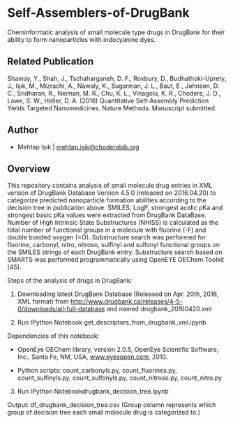Self-Assemblers-of-DrugBank
==============

Cheminformatic analysis of small molecule type drugs in DrugBank for their ability to form nanoparticles with indocyanine dyes. 

Related Publication
-------
Shamay, Y., Shah, J., Tschaharganeh, D. F., Roxbury, D., Budhathoki-Uprety, J., Işık, M., Mizrachi, A., Nawaly, K., Sugarman, J. L., Baut, E., Johnson, D. C., Sridharan, R., Neiman, M. R., Chu, K. L., Vinagolu, K. R., Chodera, J. D., Lowe, S. W., Heller, D. A. (2016) Quantitative Self-Assembly Prediction Yields Targeted Nanomedicines. Nature Methods. Manuscript submitted.

Author
-------
* Mehtap Işık | mehtap.isik@choderalab.org

Overview
-------
This repository contains analysis of small molecule drug entries in XML version of DrugBank Database Version 4.5.0 (released on 2016.04.20) to categorize predicted nanoparticle formation abilities according to the decision tree in publication above. SMILES, LogP, strongest acidic pKa and strongest basic pKa values were extracted from DrugBank DataBase. Number of High Intrinsic State Substructures (NHISS) is calculated as the total number of functional groups in a molecule with fluorine (-F) and double bonded oxygen (=O). Substructure search was performed for fluorine, carbonyl, nitro, nitroso, sulfinyl and sulfonyl functional groups on the SMILES strings of each DrugBank entry. Substructure search based on SMARTS was performed programmatically using OpenEYE OEChem Toolkit [45]. 

Steps of the analysis of drugs in DrugBank:

1. Downloading latest DrugBank Database (Released on Apr. 20th, 2016, XML format)  from http://www.drugbank.ca/releases/4-5-0/downloads/all-full-database and named drugbank_20160420.xml

2. Run IPython Notebook get_descriptors_from_drugbank_xml.ipynb

  Dependencies of this notebook:

* OpenEye OEChem library, version 2.0.5, OpenEye Scientific Software, Inc., Santa Fe, NM, USA, www.eyesopen.com, 2010.

* Python scripts: count_carbonyls.py, count_fluorines.py, count_sulfinyls.py, count_sulfonyls.py, count_nitroso.py, count_nitro.py

3. Run IPython Notebookdrugbank_decision_tree.ipynb

  Output: df_drugbank_decision_tree.csv (Group column represents which group of decision tree each small molecule drug is categorized to.)



